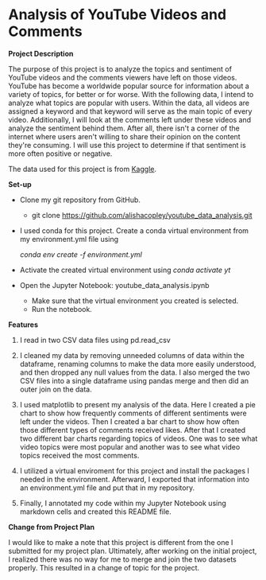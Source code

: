 # **Analysis of YouTube Videos and Comments** #

**Project Description**

The purpose of this project is to analyze the topics and sentiment of YouTube videos and the comments viewers have left on those videos. YouTube has become a worldwide popular source for information about a variety of topics, for better or for worse. With the following data, I intend to analyze what topics are popular with users. Within the data, all videos are assigned a keyword and that keyword will serve as the main topic of every video. Additionally, I will look at the comments left under these videos and analyze the sentiment behind them. After all, there isn't a corner of the internet where users aren't willing to share their opinion on the content they're consuming. I will use this project to determine if that sentiment is more often positive or negative.

The data used for this project is from [Kaggle](https://www.kaggle.com/datasets/advaypatil/youtube-statistics).

**Set-up**

* Clone my git repository from GitHub.
    * git clone https://github.com/alishacopley/youtube_data_analysis.git

* I used conda for this project. Create a conda virtual environment from my environment.yml file using 

    *conda env create -f environment.yml* 
    
* Activate the created virtual environment using *conda activate yt*

* Open the Jupyter Notebook: youtube_data_analysis.ipynb
    * Make sure that the virtual environment you created is selected.
    * Run the notebook.

**Features**

1. I read in two CSV data files using pd.read_csv

2. I cleaned my data by removing unneeded columns of data within the dataframe, renaming columns to make the data more easily understood, and then dropped any null values from the data. I also merged the two CSV files into a single dataframe using pandas merge and then did an outer join on the data.

3. I used matplotlib to present my analysis of the data. Here I created a pie chart to show how frequently comments of different sentiments were left under the videos. Then I created a bar chart to show how often those different types of comments received likes. After that I created two different bar charts regarding topics of videos. One was to see what video topics were most popular and another was to see what video topics received the most comments.

4. I utilized a virtual enviroment for this project and install the packages I needed in the environment. Afterward, I exported that information into an environment.yml file and put that in my repository.

5. Finally, I annotated my code within my Jupyter Notebook using markdown cells and created this README file.

**Change from Project Plan**

I would like to make a note that this project is different from the one I submitted for my project plan. Ultimately, after working on the initial project, I realized there was no way for me to merge and join the two datasets properly. This resulted in a change of topic for the project.
